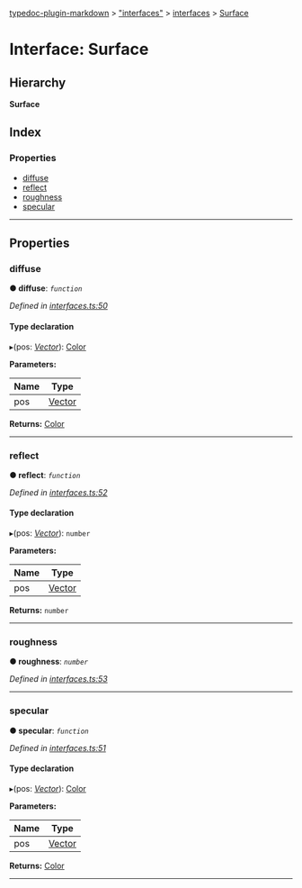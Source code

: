 [typedoc-plugin-markdown](../README.md) > ["interfaces"](../modules/_interfaces_.md) > [interfaces](../modules/_interfaces_.interfaces.md) > [Surface](../interfaces/_interfaces_.interfaces.surface.md)

# Interface: Surface

## Hierarchy

**Surface**

## Index

### Properties

* [diffuse](_interfaces_.interfaces.surface.md#diffuse)
* [reflect](_interfaces_.interfaces.surface.md#reflect)
* [roughness](_interfaces_.interfaces.surface.md#roughness)
* [specular](_interfaces_.interfaces.surface.md#specular)

---

## Properties

<a id="diffuse"></a>

###  diffuse

**● diffuse**: *`function`*

*Defined in [interfaces.ts:50](https://github.com/tgreyuk/typedoc-plugin-markdown/blob/master/test/src/interfaces.ts#L50)*

#### Type declaration
▸(pos: *[Vector](../classes/_interfaces_.vector.md)*): [Color](../classes/_interfaces_.color.md)

**Parameters:**

| Name | Type |
| ------ | ------ |
| pos | [Vector](../classes/_interfaces_.vector.md) |

**Returns:** [Color](../classes/_interfaces_.color.md)

___
<a id="reflect"></a>

###  reflect

**● reflect**: *`function`*

*Defined in [interfaces.ts:52](https://github.com/tgreyuk/typedoc-plugin-markdown/blob/master/test/src/interfaces.ts#L52)*

#### Type declaration
▸(pos: *[Vector](../classes/_interfaces_.vector.md)*): `number`

**Parameters:**

| Name | Type |
| ------ | ------ |
| pos | [Vector](../classes/_interfaces_.vector.md) |

**Returns:** `number`

___
<a id="roughness"></a>

###  roughness

**● roughness**: *`number`*

*Defined in [interfaces.ts:53](https://github.com/tgreyuk/typedoc-plugin-markdown/blob/master/test/src/interfaces.ts#L53)*

___
<a id="specular"></a>

###  specular

**● specular**: *`function`*

*Defined in [interfaces.ts:51](https://github.com/tgreyuk/typedoc-plugin-markdown/blob/master/test/src/interfaces.ts#L51)*

#### Type declaration
▸(pos: *[Vector](../classes/_interfaces_.vector.md)*): [Color](../classes/_interfaces_.color.md)

**Parameters:**

| Name | Type |
| ------ | ------ |
| pos | [Vector](../classes/_interfaces_.vector.md) |

**Returns:** [Color](../classes/_interfaces_.color.md)

___

